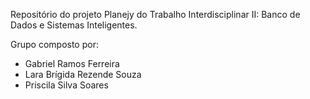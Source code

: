 Repositório do projeto Planejy do Trabalho Interdisciplinar II: Banco de Dados e Sistemas Inteligentes.

Grupo composto por:
- Gabriel Ramos Ferreira
- Lara Brígida Rezende Souza
- Priscila Silva Soares
